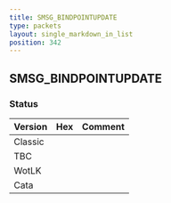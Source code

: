 ```yaml
---
title: SMSG_BINDPOINTUPDATE
type: packets
layout: single_markdown_in_list
position: 342
---
```


## SMSG_BINDPOINTUPDATE

### Status

Version | Hex | Comment
---------- | ---------- | ---------- 
Classic |  |  
TBC |  |  
WotLK |  |  
Cata |  |  
